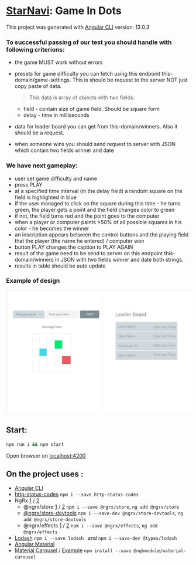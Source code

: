 # [StarNavi](https://github.com/starnavi-team): Game In Dots
This project was generated with [Angular CLI](https://github.com/angular/angular-cli) version: 13.0.3

### To successful passing of our test you should handle with following criterions:

- the game MUST work without errors
- presets for game difficulty you can fetch using this endpoint this-domain/game-settings. This is should be request to the server NOT just copy paste of data.
    >This data is array of objects with two fields:
    - field - contain size of game field. Should be square form
    - delay - time in milliseconds
    
- data for leader board you can get from this-domain/winners. Also it should be a request.

- when someone wins you should send request to server with JSON which contain two fields winner and date

### We have next gameplay:
- user set game difficulty and name
- press PLAY
- at a specified time interval (in the delay field) a random square on the field is highlighted in blue
- if the user managed to click on the square during this time - he turns green, the player gets a point and the field changes color to green
- if not, the field turns red and the point goes to the computer
- when a player or computer paints >50% of all possible squares in his color - he becomes the winner
- an inscription appears between the control buttons and the playing field that the player (the name he entered) / computer won
- button PLAY changes the caption to PLAY AGAIN
- result of the game need to be send to server on this endpoint this-domain/winners in JSON with two fields winner and date both strings.
- results in table should be auto update

### Example of design
![Example of design](./src/assets/game-example.png)




## Start:
```bash
npm run i && npm start
```

Open browser on [localhost:4200](http://localhost:4200)

## On the project uses :
+ [Angular CLI](https://github.com/angular/angular-cli)
+ [http-status-codes](https://www.npmjs.com/package/http-status-codes) `npm i --save http-status-codes`
+ NgRx [1](https://ngrx.io/docs#what-is-ngrx) / [2](https://angdev.ru/ngrx/about/)
    - @ngrx/store [1](https://ngrx.io/guide/store#ngrxstore) / [2](https://angdev.ru/ngrx/store/)  `npm i --save @ngrx/store`, `ng add @ngrx/store`
    - [@ngrx/store-devtools](https://www.npmjs.com/package/@ngrx/store-devtools)  `npm i --save-dev @ngrx/store-devtools`, `ng add @ngrx/store-devtools`
    - @ngrx/effects [1](https://ngrx.io/guide/effects#ngrxeffects) / [2](https://angdev.ru/ngrx/effects/)  `npm i --save @ngrx/effects`, `ng add @ngrx/effects`
+ [Lodash](https://www.npmjs.com/package/lodash)   `npm i --save lodash ` and  `npm i --save-dev @types/lodash`
+ [Angular Material](https://material.angular.io/guide/getting-started#install-angular-material)
+ [Material Carousel](https://www.npmjs.com/package/@ngbmodule/material-carousel) / [Example](https://gbrlsnchs.github.io/material2-carousel/) `npm install --save @ngbmodule/material-carousel`
